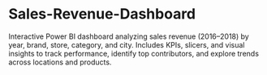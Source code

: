 # Sales-Revenue-Dashboard
Interactive Power BI dashboard analyzing sales revenue (2016–2018) by year, brand, store, category, and city. Includes KPIs, slicers, and visual insights to track performance, identify top contributors, and explore trends across locations and products.
